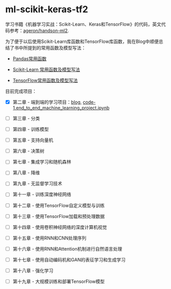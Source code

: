 # ml-scikit-keras-tf2
学习书籍《机器学习实战：Scikit-Learn、Keras和TensorFlow》的代码，英文代码参考：[ageron/handson-ml2](https://github.com/ageron/handson-ml2).

为了便于以后使用Scikit-Learn库函数和TensorFlow库函数，我在Blog中顺便总结了书中所提到的常用函数及模型写法：

- [Pandas常用函数](https://wty-yy.github.io/posts/64648/#pandas)

- [Scikit-Learn 常用函数及模型写法](https://wty-yy.github.io/posts/65380/)

- [TensorFlow常用函数及模型写法](https://wty-yy.github.io/posts/48334/)

目前完成项目：

- [x] 第二章 - 端到端的学习项目：[blog](https://wty-yy.github.io/posts/44338/), [code-1.end_to_end_machine_learning_project.ipynb](https://github.com/wty-yy/ml-scikit-keras-tf2/blob/main/1.end_to_end_machine_learning_project.ipynb)
- [ ] 第三章 - 分类
- [ ] 第四章 - 训练模型
- [ ] 第五章 - 支持向量机
- [ ] 第六章 - 决策树
- [ ] 第七章 - 集成学习和随机森林
- [ ] 第八章 - 降维
- [ ] 第九章 - 无监督学习技术
- [ ] 第十一章 - 训练深度神经网络
- [ ] 第十二章 - 使用TensorFlow自定义模型与训练
- [ ] 第十三章 - 使用TensorFlow加载和预处理数据
- [ ] 第十四章 - 使用卷积神经网络的深度计算机视觉
- [ ] 第十五章 - 使用RNN和CNN处理序列
- [ ] 第十六章 - 使用RNN和Attention机制进行自然语言处理
- [ ] 第十七章 - 使用自动编码机和GAN的表征学习和生成学习
- [ ] 第十八章 - 强化学习
- [ ] 第十九章 - 大规模训练和部署TensorFlow模型

